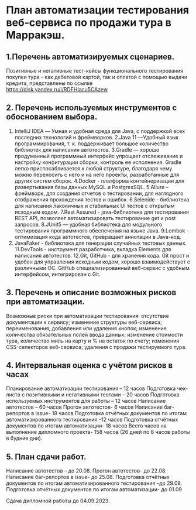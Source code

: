 # **План автоматизации тестирования веб-сервиса по продажи тура в Марракэш.**

## 1.Перечень автоматизируемых сценариев.

Позитивные и негативные тест-кейсы функционального тестирования покупки тура - как дебетовой картой, так и оплатой с помощью выдачи кредита, представлены по ссылке https://disk.yandex.ru/i/RDFHIacu5CAzew 

## 2.	Перечень используемых инструментов с обоснованием выбора.
1. IntelliJ IDEA — Умная и удобная среда для Java, с поддержкой всех последних технологий и фреймворков.
2.Java 11 —Удобный язык программирования, т. к. поддерживает большое количество библиотек для написания автотестов. 
3.Gradle — хорошо продуманный программный интерфейс упрощает отслеживание и настройку конфигурации сборки, контроль ее исполнения. Gradle легко приспосабливается к любой структуре, благодаря чему можно переносить с него и на него проекты, разработанные для других систем сборок.
4.Docker - платформа контейнеризации для развертывания базы данных MySQL и PostgresSQL.
5.Allure – фреймворк, для создания отчетов о тестировании, для наглядного отображения прохождения тестов и ошибок.
6.Selenide - библиотека для написания лаконичных и стабильных UI тестов с открытым исходным кодом.
7.Rest Assured - java-библиотека для тестирования REST API, позволяет автоматизировать тестирование get и post запросов.
8.JUnit5 — удобная библиотека для модульного тестирования программного обеспечения на языке Java.
9.Lombok - оптимизация кода автотестов, превращает аннотации в Java-код.
10. JavaFaker - библиотека для генерации случайных тестовых данных.
11.DevTools - инструмент разработчика, вкладка Elements для написания автотестов.
12.Git, GitHub  - для хранения кода. Git прост и удобен для управления исходным кодом, хорошо взаимодействует с различными ОС. GitHub специализированный веб-сервис с удобным интерфейсом, интегрирован с Git.

## 3.	Перечень и описание возможных рисков при автоматизации.
Возможные риски при автоматизации тестирования: отсутствие документации к сервису; изменение структуры веб-сервиса;  переименования, добавления или удаления кнопок; изменение количества обязательных полей ввода данных; изменение стоимости тура, количество миль на карту и %  на остаток по счету; изменения CSS-селекторов веб-сервиса; удаления с продажи тестируемого тура.
## 4.	Интервальная оценка с учётом рисков в часах
Планирование автоматизации тестирования – 12 часов
Подготовка чек-листа с позитивными и негативными тестами – 20 часов
Подготовка используемых инструментов для работы – 12 часов
Написание автотестов – 60 часов
Прогон автотестов- 6 часов
Написание баг-репортов в issue- 18 часов
Подготовка отчётных документов по итогам автоматизированного тестирования -12 часов
Подготовка отчётных документов по итогам автоматизации- 18 часов
Всего часов на выполнение дипломного проекта- 158 часов (26 дней по 6 часов работы в будние дни).

## 5. План сдачи работ.
Написание автотестов – до 20.08.
Прогон автотестов- до 22.08.
Написание баг-репортов в issue- до 25.08.
Подготовка отчётных документов по итогам автоматизированного тестирования –до 29.08.
Подготовка отчётных документов по итогам автоматизации- до 01.09

Сдача дипломной работы до 04.09.2023.

